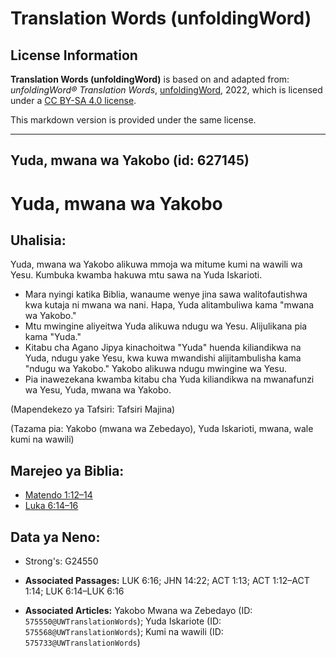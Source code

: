 # Translation Words (unfoldingWord)

## License Information

**Translation Words (unfoldingWord)** is based on and adapted from: _unfoldingWord® Translation Words_, [unfoldingWord](https://unfoldingword.org/utw), 2022, which is licensed under a [CC BY-SA 4.0 license](https://creativecommons.org/licenses/by-sa/4.0/legalcode.en).

This markdown version is provided under the same license.



--------------------------------

## Yuda, mwana wa Yakobo (id: 627145)

Yuda, mwana wa Yakobo
=====================

Uhalisia:
---------

Yuda, mwana wa Yakobo alikuwa mmoja wa mitume kumi na wawili wa Yesu. Kumbuka kwamba hakuwa mtu sawa na Yuda Iskarioti.

* Mara nyingi katika Biblia, wanaume wenye jina sawa walitofautishwa kwa kutaja ni mwana wa nani. Hapa, Yuda alitambuliwa kama "mwana wa Yakobo."
* Mtu mwingine aliyeitwa Yuda alikuwa ndugu wa Yesu. Alijulikana pia kama "Yuda."
* Kitabu cha Agano Jipya kinachoitwa "Yuda" huenda kiliandikwa na Yuda, ndugu yake Yesu, kwa kuwa mwandishi alijitambulisha kama "ndugu wa Yakobo." Yakobo alikuwa ndugu mwingine wa Yesu.
* Pia inawezekana kwamba kitabu cha Yuda kiliandikwa na mwanafunzi wa Yesu, Yuda, mwana wa Yakobo.

(Mapendekezo ya Tafsiri: Tafsiri Majina)

(Tazama pia: Yakobo (mwana wa Zebedayo), Yuda Iskarioti, mwana, wale kumi na wawili)

Marejeo ya Biblia:
------------------

* [Matendo 1:12–14](https://ref.ly/Acts1:12-Acts1:14)
* [Luka 6:14–16](https://ref.ly/Luke6:14-Luke6:16)

Data ya Neno:
-------------

* Strong's: G24550

* **Associated Passages:** LUK 6:16; JHN 14:22; ACT 1:13; ACT 1:12–ACT 1:14; LUK 6:14–LUK 6:16
* **Associated Articles:** Yakobo Mwana wa Zebedayo (ID: `575550@UWTranslationWords`); Yuda Iskariote (ID: `575568@UWTranslationWords`); Kumi na wawili (ID: `575733@UWTranslationWords`)

